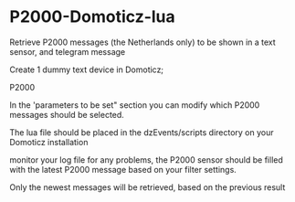 # P2000-Domoticz-lua
Retrieve P2000 messages (the Netherlands only) to be shown in a text sensor, and telegram message

Create 1 dummy text device in Domoticz;

P2000

In the 'parameters to be set" section you can modify which P2000 messages should be selected.

The lua file should be placed in the dzEvents/scripts directory on your Domoticz installation

monitor your log file for any problems, the P2000 sensor should be filled with the latest P2000 message based on your filter settings.

Only the newest messages will be retrieved, based on the previous result
